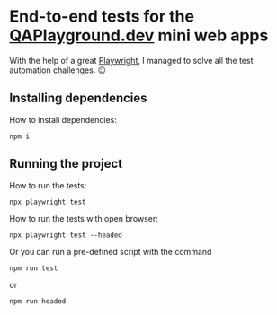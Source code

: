 # End-to-end tests for the [QAPlayground.dev](https://qaplayground.dev) mini web apps

With the help of a great [Playwright](https://playwright.dev), I managed to solve all the test automation challenges. 😉

## Installing dependencies

How to install dependencies:

```
npm i
```

## Running the project

How to run the tests:

```
npx playwright test
```

How to run the tests with open browser:

```
npx playwright test --headed
```

Or you can run a pre-defined script with the command

```
npm run test
```

or

```
npm run headed
```

